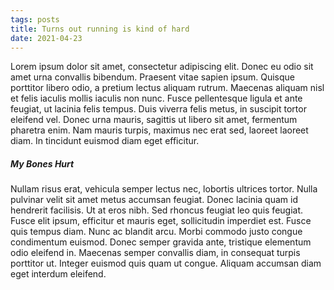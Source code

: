 ```yaml
---
tags: posts
title: Turns out running is kind of hard
date: 2021-04-23
---
```

Lorem ipsum dolor sit amet, consectetur adipiscing elit. Donec eu odio sit amet urna convallis bibendum. Praesent vitae sapien ipsum. Quisque porttitor libero odio, a pretium lectus aliquam rutrum. Maecenas aliquam nisl et felis iaculis mollis iaculis non nunc. Fusce pellentesque ligula et ante feugiat, ut lacinia felis tempus. Duis viverra felis metus, in suscipit tortor eleifend vel. Donec urna mauris, sagittis ut libero sit amet, fermentum pharetra enim. Nam mauris turpis, maximus nec erat sed, laoreet laoreet diam. In tincidunt euismod diam eget efficitur.
<!-- excerpt -->
##### My Bones Hurt
Nullam risus erat, vehicula semper lectus nec, lobortis ultrices tortor. Nulla pulvinar velit sit amet metus accumsan feugiat. Donec lacinia quam id hendrerit facilisis. Ut at eros nibh. Sed rhoncus feugiat leo quis feugiat. Fusce elit ipsum, efficitur et mauris eget, sollicitudin imperdiet est. Fusce quis tempus diam. Nunc ac blandit arcu. Morbi commodo justo congue condimentum euismod. Donec semper gravida ante, tristique elementum odio eleifend in. Maecenas semper convallis diam, in consequat turpis porttitor ut. Integer euismod quis quam ut congue. Aliquam accumsan diam eget interdum eleifend.